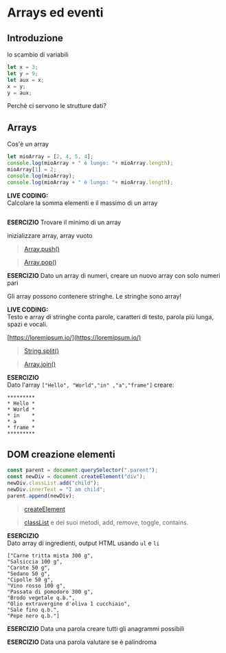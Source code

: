 # Arrays ed eventi

## Introduzione
lo scambio di variabili
```javascript
let x = 3;
let y = 9;
let aux = x;
x = y;
y = aux;
```
Perchè ci servono le strutture dati?

## Arrays
Cos'è un array  

```javascript
let mioArray = [2, 4, 5, 4];
console.log(mioArray + " è lungo: "+ mioArray.length);
mioArray[1] = 2;
console.log(mioArray);
console.log(mioArray + " è lungo: "+ mioArray.length);
```  

**LIVE CODING:**   
Calcolare la somma elementi e il massimo di un array
```javascript
```
**ESERCIZIO**
Trovare il minimo di un array

inizializzare array, array vuoto 

> [Array.push()](
https://developer.mozilla.org/en-US/docs/Web/JavaScript/Reference/Global_Objects/Array/push)

> [Array.pop()](
https://developer.mozilla.org/en-US/docs/Web/JavaScript/Reference/Global_Objects/Array/push)

**ESERCIZIO**
Dato un array di numeri, creare un nuovo array con solo numeri pari

Gli array possono contenere stringhe.
Le stringhe sono array!

**LIVE CODING:**   
Testo e array di stringhe
conta parole, caratteri di testo, parola più lunga, spazi e vocali.

[https://loremipsum.io/](https://loremipsum.io/)  

> [String.split()](
https://developer.mozilla.org/en-US/docs/Web/JavaScript/Reference/Global_Objects/String/split)

> [Array.join()](
https://developer.mozilla.org/en-US/docs/Web/JavaScript/Reference/Global_Objects/Array/join)

**ESERCIZIO**  
Dato l'array `["Hello", "World","in" ,"a","frame"]`
creare:
```
*********
* Hello *
* World *
* in    *
* a     *
* frame *
*********
```

## DOM creazione elementi

```javascript
const parent = document.querySelector(".parent");
const newDiv = document.createElement("div");
newDiv.classList.add("child");
newDiv.innerText = "I am child";
parent.append(newDiv);
```
> [createElement](
https://developer.mozilla.org/en-US/docs/Web/API/Document/createElement)

> [classList](
https://developer.mozilla.org/en-US/docs/Web/API/Element/classList) e dei suoi metodi, add, remove, toggle, contains.

**ESERCIZIO**  
Dato array di ingredienti, output HTML usando `ul` e `li`

```
["Carne tritta mista 300 g",
"Salsiccia 100 g",
"Carote 50 g",
"Sedano 50 g",
"Cipolle 50 g",
"Vino rosso 100 g",
"Passata di pomodoro 300 g",
"Brodo vegetale q.b.",
"Olio extravergine d'oliva 1 cucchiaio",
"Sale fino q.b.",
"Pepe nero q.b."]
```

**ESERCIZIO**
Data una parola creare tutti gli anagrammi possibili

**ESERCIZIO**
Data una parola valutare se è palindroma